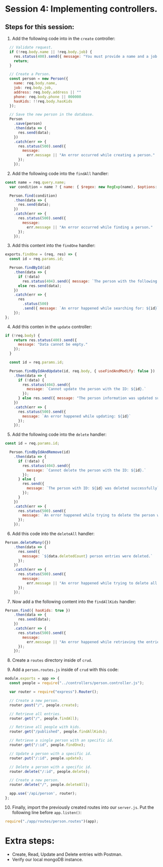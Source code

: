 # Session 4: Implementing controllers.

## Steps for this session:

1. Add the following code into in the `create` controller:
```js
  // Validate request.
  if (!req.body.name || !req.body.job) {
    res.status(400).send({ message: "You must provide a name and a job." });
    return;
  }

  // Create a Person.
  const person = new Person({
    name: req.body.name,
    job: req.body.job,
    address: req.body.address || ""
    phone: req.body.phone || 000000
    hasKids: !!req.body.hasKids
  });

  // Save the new person in the database.  
  Person
    .save(person)
    .then(data => {
      res.send(data);
    })
    .catch(err => {
      res.status(500).send({
        message:
          err.message || "An error occurred while creating a person."
      });
    });
```
2. Add the following code into the `findAll` handler:
```js
const name = req.query.name;
  var condition = name ? { name: { $regex: new RegExp(name), $options: "i" } } : {};

  Person.find(condition)
    .then(data => {
      res.send(data);
    })
    .catch(err => {
      res.status(500).send({
        message:
          err.message || "An error occurred while finding a person."
      });
    });
```

3. Add this content into the `findOne` handler:
```js
exports.findOne = (req, res) => {
  const id = req.params.id;

  Person.findById(id)
    .then(data => {
      if (!data)
        res.status(404).send({ message: `The person with the following ID was not found: ${id}` });
      else res.send(data);
    })
    .catch(err => {
      res
        .status(500)
        .send({ message: `An error happened while searching for: ${id}` });
    });
};
```

4. Add this conten in the `update` controller:
```js
if (!req.body) {
    return res.status(400).send({
      message: "Data cannot be empty."
    });
  }

  const id = req.params.id;

  Person.findByIdAndUpdate(id, req.body, { useFindAndModify: false })
    .then(data => {
      if (!data) {
        res.status(404).send({
          message: `Cannot update the person with the ID: ${id}.`
        });
      } else res.send({ message: "The person information was updated successfully." });
    })
    .catch(err => {
      res.status(500).send({
        message: `An error happened while updating: ${id}`
      });
    });
```

5. Add the following code into the `delete` handler:
```js
const id = req.params.id;

  Person.findByIdAndRemove(id)
    .then(data => {
      if (!data) {
        res.status(404).send({
          message: `Cannot delete the person with the ID: ${id}.`
        });
      } else {
        res.send({
          message: `The person with ID: ${id} was deleted successfully`
        });
      }
    })
    .catch(err => {
      res.status(500).send({
        message: `An error happened while trying to delete the person with the following ID: ${id}.`
      });
    });
```

6. Add this code into the `deleteAll` handler:
```js
Person.deleteMany({})
    .then(data => {
      res.send({
        message: `${data.deletedCount} person entries were deleted.`
      });
    })
    .catch(err => {
      res.status(500).send({
        message:
          err.message || "An error happened while trying to delete all the database entries."
      });
    });
```

7. Now add a the following content into the `findAllKids` handler:
```js
Person.find({ hasKids: true })
    .then(data => {
      res.send(data);
    })
    .catch(err => {
      res.status(500).send({
        message:
          err.message || "An error happened while retrieving the entries."
      });
    });
```

8. Create a `routes` directory inside of `crud`.

9. Add a `person.routes.js` inside of `crud` with this code:
```js
module.exports = app => {
  const people = require("../controllers/person.controller.js");

  var router = require("express").Router();

  // Create a new person.
  router.post("/", people.create);

  // Retrieve all entries.
  router.get("/", people.findAll);

  // Retrieve all people with kids.
  router.get("/published", people.findAllKids);

  // Retrieve a single person with an specific id.
  router.get("/:id", people.findOne);

  // Update a person with a specific id.
  router.put("/:id", people.update);

  // Delete a person with a specific id.
  router.delete("/:id", people.delete);

  // Create a new person.
  router.delete("/", people.deleteAll);

  app.use('/api/person', router);
};
```

10. Finally, import the previously created routes into our `server.js`. Put the following line before `app.listen()`:
```js
require("./app/routes/person.routes")(app);
```

# Extra steps:

* Create, Read, Update and Delete entries with Postman.
* Verify our local mongoDB instance.

